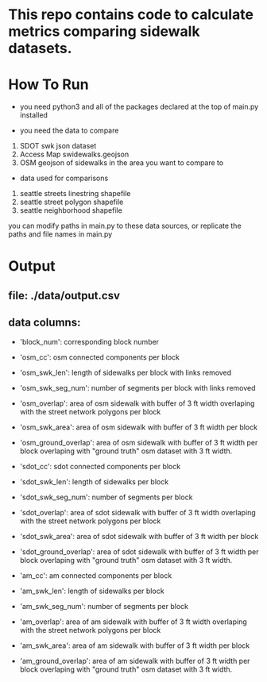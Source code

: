 # This repo contains code to calculate metrics comparing sidewalk datasets.

# How To Run
- you need python3 and all of the packages declared at the top of main.py installed

- you need the data to compare
1) SDOT swk json dataset
2) Access Map swidewalks.geojson
3) OSM geojson of sidewalks in the area you want to compare to

- data used for comparisons
1) seattle streets linestring shapefile
2) seattle street polygon shapefile
3) seattle neighborhood shapefile

you can modify paths in main.py to these data sources, or replicate the paths and file names in main.py

# Output
## file: ./data/output.csv
## data columns:
- 'block_num': corresponding block number

- 'osm_cc': osm connected components per block
- 'osm_swk_len': length of sidewalks per block with links removed
- 'osm_swk_seg_num': number of segments per block with links removed
- 'osm_overlap': area of osm sidewalk with buffer of 3 ft width overlaping with the street network polygons per block
- 'osm_swk_area': area of osm sidewalk with buffer of 3 ft width per block
- 'osm_ground_overlap': area of osm sidewalk with buffer of 3 ft width per block overlaping with "ground truth" osm dataset with 3 ft width.

- 'sdot_cc': sdot connected components per block
- 'sdot_swk_len': length of sidewalks per block
- 'sdot_swk_seg_num': number of segments per block
- 'sdot_overlap': area of sdot sidewalk with buffer of 3 ft width overlaping with the street network polygons per block
- 'sdot_swk_area': area of sdot sidewalk with buffer of 3 ft width per block
- 'sdot_ground_overlap': area of sdot sidewalk with buffer of 3 ft width per block overlaping with "ground truth" osm dataset with 3 ft width.

- 'am_cc': am connected components per block
- 'am_swk_len': length of sidewalks per block
- 'am_swk_seg_num': number of segments per block
- 'am_overlap': area of am sidewalk with buffer of 3 ft width overlaping with the street network polygons per block
- 'am_swk_area': area of am sidewalk with buffer of 3 ft width per block
- 'am_ground_overlap': area of am sidewalk with buffer of 3 ft width per block overlaping with "ground truth" osm dataset with 3 ft width.

